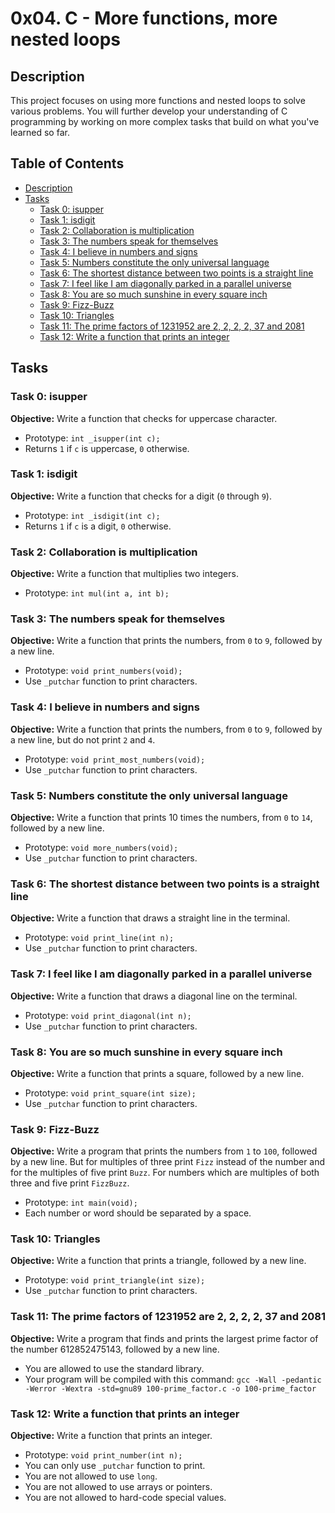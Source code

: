 # 0x04. C - More functions, more nested loops

## Description

This project focuses on using more functions and nested loops to solve various problems. You will further develop your understanding of C programming by working on more complex tasks that build on what you've learned so far.

## Table of Contents

- [Description](#description)
- [Tasks](#tasks)
  - [Task 0: isupper](#task-0-isupper)
  - [Task 1: isdigit](#task-1-isdigit)
  - [Task 2: Collaboration is multiplication](#task-2-collaboration-is-multiplication)
  - [Task 3: The numbers speak for themselves](#task-3-the-numbers-speak-for-themselves)
  - [Task 4: I believe in numbers and signs](#task-4-i-believe-in-numbers-and-signs)
  - [Task 5: Numbers constitute the only universal language](#task-5-numbers-constitute-the-only-universal-language)
  - [Task 6: The shortest distance between two points is a straight line](#task-6-the-shortest-distance-between-two-points-is-a-straight-line)
  - [Task 7: I feel like I am diagonally parked in a parallel universe](#task-7-i-feel-like-i-am-diagonally-parked-in-a-parallel-universe)
  - [Task 8: You are so much sunshine in every square inch](#task-8-you-are-so-much-sunshine-in-every-square-inch)
  - [Task 9: Fizz-Buzz](#task-9-fizz-buzz)
  - [Task 10: Triangles](#task-10-triangles)
  - [Task 11: The prime factors of 1231952 are 2, 2, 2, 2, 37 and 2081](#task-11-the-prime-factors-of-1231952-are-2-2-2-2-37-and-2081)
  - [Task 12: Write a function that prints an integer](#task-12-write-a-function-that-prints-an-integer)

## Tasks

### Task 0: isupper

**Objective:** Write a function that checks for uppercase character.

- Prototype: `int _isupper(int c);`
- Returns `1` if `c` is uppercase, `0` otherwise.

### Task 1: isdigit

**Objective:** Write a function that checks for a digit (`0` through `9`).

- Prototype: `int _isdigit(int c);`
- Returns `1` if `c` is a digit, `0` otherwise.

### Task 2: Collaboration is multiplication

**Objective:** Write a function that multiplies two integers.

- Prototype: `int mul(int a, int b);`

### Task 3: The numbers speak for themselves

**Objective:** Write a function that prints the numbers, from `0` to `9`, followed by a new line.

- Prototype: `void print_numbers(void);`
- Use `_putchar` function to print characters.

### Task 4: I believe in numbers and signs

**Objective:** Write a function that prints the numbers, from `0` to `9`, followed by a new line, but do not print `2` and `4`.

- Prototype: `void print_most_numbers(void);`
- Use `_putchar` function to print characters.

### Task 5: Numbers constitute the only universal language

**Objective:** Write a function that prints 10 times the numbers, from `0` to `14`, followed by a new line.

- Prototype: `void more_numbers(void);`
- Use `_putchar` function to print characters.

### Task 6: The shortest distance between two points is a straight line

**Objective:** Write a function that draws a straight line in the terminal.

- Prototype: `void print_line(int n);`
- Use `_putchar` function to print characters.

### Task 7: I feel like I am diagonally parked in a parallel universe

**Objective:** Write a function that draws a diagonal line on the terminal.

- Prototype: `void print_diagonal(int n);`
- Use `_putchar` function to print characters.

### Task 8: You are so much sunshine in every square inch

**Objective:** Write a function that prints a square, followed by a new line.

- Prototype: `void print_square(int size);`
- Use `_putchar` function to print characters.

### Task 9: Fizz-Buzz

**Objective:** Write a program that prints the numbers from `1` to `100`, followed by a new line. But for multiples of three print `Fizz` instead of the number and for the multiples of five print `Buzz`. For numbers which are multiples of both three and five print `FizzBuzz`.

- Prototype: `int main(void);`
- Each number or word should be separated by a space.

### Task 10: Triangles

**Objective:** Write a function that prints a triangle, followed by a new line.

- Prototype: `void print_triangle(int size);`
- Use `_putchar` function to print characters.

### Task 11: The prime factors of 1231952 are 2, 2, 2, 2, 37 and 2081

**Objective:** Write a program that finds and prints the largest prime factor of the number 612852475143, followed by a new line.

- You are allowed to use the standard library.
- Your program will be compiled with this command: `gcc -Wall -pedantic -Werror -Wextra -std=gnu89 100-prime_factor.c -o 100-prime_factor`

### Task 12: Write a function that prints an integer

**Objective:** Write a function that prints an integer.

- Prototype: `void print_number(int n);`
- You can only use `_putchar` function to print.
- You are not allowed to use `long`.
- You are not allowed to use arrays or pointers.
- You are not allowed to hard-code special values.

